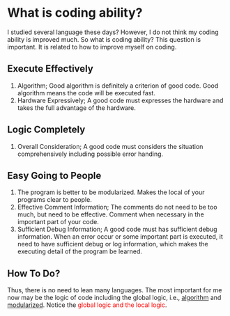 # What is coding ability?

I studied several language these days? However, I do not think my coding ability
is improved much. So what is coding ability? This question is important. It is
related to how to improve myself on coding.

## Execute Effectively

1. Algorithm; Good algorithm is definitely a criterion of good code. Good
   algorithm means the code will be executed fast. <span id = "al"></span>
2. Hardware Expressively; A good code must expresses the hardware and takes the
   full advantage of the hardware.

## Logic Completely

1. Overall Consideration; A good code must considers the situation
   comprehensively including possible error handing.

## Easy Going to People

1. The program is better to be modularized. Makes the local of your programs
   clear to people.<span id = "mo"></span>
2. Effective Comment Information; The comments do not need to be too much, but
   need to be effective. Comment when necessary in the important part of your
   code.
3. Sufficient Debug Information; A good code must has sufficient debug
   information. When an error occur or some important part is executed, it need
   to have sufficient debug or log information, which makes the executing detail
   of the program be learned.

## How To Do?

Thus, there is no need to lean many languages. The most important for me now may
be the logic of code including the global logic, i.e., [algorithm](#al) and
[modularized](#mo). Notice the <font color=red>global logic and the local
logic</font>.
